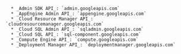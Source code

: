 
      * _Admin SDK API_: `admin.googleapis.com`
      * _AppEngine Admin API_: `appengine.googleapis.com`
      * _Cloud Resource Manager API_: `cloudresourcemanager.googleapis.com`
      * _Cloud SQL Admin API_: `sqladmin.googleapis.com`
      * _Cloud SQL API_: `sql-component.googleapis.com`
      * _Compute Engine API_: `compute.googleapis.com`
      * _Deployment Manager API_: `deploymentmanager.googleapis.com`
